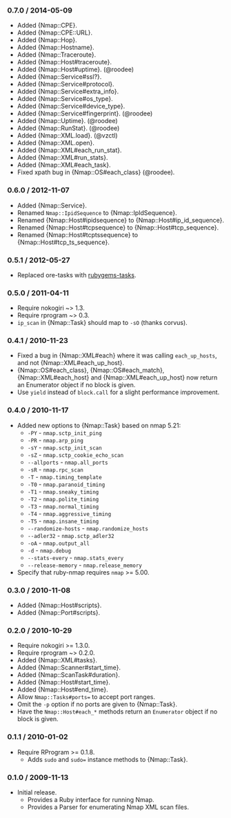 ### 0.7.0 / 2014-05-09

* Added {Nmap::CPE}.
* Added {Nmap::CPE::URL}.
* Added {Nmap::Hop}.
* Added {Nmap::Hostname}.
* Added {Nmap::Traceroute}.
* Added {Nmap::Host#traceroute}.
* Added {Nmap::Host#uptime}. (@roodee)
* Added {Nmap::Service#ssl?}.
* Added {Nmap::Service#protocol}.
* Added {Nmap::Service#extra_info}.
* Added {Nmap::Service#os_type}.
* Added {Nmap::Service#device_type}.
* Added {Nmap::Service#fingerprint}. (@roodee)
* Added {Nmap::Uptime}. (@roodee)
* Added {Nmap::RunStat}. (@roodee)
* Added {Nmap::XML.load}. (@vzctl)
* Added {Nmap::XML.open}.
* Added {Nmap::XML#each_run_stat}.
* Added {Nmap::XML#run_stats}.
* Added {Nmap::XML#each_task}.
* Fixed xpath bug in {Nmap::OS#each_class} (@roodee).

### 0.6.0 / 2012-11-07

* Added {Nmap::Service}.
* Renamed `Nmap::IpidSequence` to {Nmap::IpIdSequence}.
* Renamed {Nmap::Host#ipidsequence} to {Nmap::Host#ip_id_sequence}.
* Renamed {Nmap::Host#tcpsequence} to {Nmap::Host#tcp_sequence}.
* Renamed {Nmap::Host#tcptssequence} to {Nmap::Host#tcp_ts_sequence}.

### 0.5.1 / 2012-05-27

* Replaced ore-tasks with
  [rubygems-tasks](https://github.com/postmodern/rubygems-tasks#readme).

### 0.5.0 / 2011-04-11

* Require nokogiri ~> 1.3.
* Require rprogram ~> 0.3.
* `ip_scan` in {Nmap::Task} should map to `-sO` (thanks corvus).

### 0.4.1 / 2010-11-23

* Fixed a bug in {Nmap::XML#each} where it was calling `each_up_hosts`,
  and not {Nmap::XML#each_up_host}.
* {Nmap::OS#each_class}, {Nmap::OS#each_match}, {Nmap::XML#each_host} and
  {Nmap::XML#each_up_host} now return an Enumerator object if no block
  is given.
* Use `yield` instead of `block.call` for a slight performance improvement.

### 0.4.0 / 2010-11-17

* Added new options to {Nmap::Task} based on nmap 5.21:
  * `-PY` - `nmap.sctp_init_ping`
  * `-PR` - `nmap.arp_ping`
  * `-sY` - `nmap.sctp_init_scan`
  * `-sZ` - `nmap.sctp_cookie_echo_scan`
  * `--allports` - `nmap.all_ports`
  * `-sR` - `nmap.rpc_scan`
  * `-T` - `nmap.timing_template`
  * `-T0` - `nmap.paranoid_timing`
  * `-T1` - `nmap.sneaky_timing`
  * `-T2` - `nmap.polite_timing`
  * `-T3` - `nmap.normal_timing`
  * `-T4` - `nmap.aggressive_timing`
  * `-T5` - `nmap.insane_timing`
  * `--randomize-hosts` - `nmap.randomize_hosts`
  * `--adler32` - `nmap.sctp_adler32`
  * `-oA` - `nmap.output_all`
  * `-d` - `nmap.debug`
  * `--stats-every` - `nmap.stats_every`
  * `--release-memory` - `nmap.release_memory`
* Specify that ruby-nmap requires `nmap` >= 5.00.

### 0.3.0 / 2010-11-08

* Added {Nmap::Host#scripts}.
* Added {Nmap::Port#scripts}.

### 0.2.0 / 2010-10-29

* Require nokogiri >= 1.3.0.
* Require rprogram ~> 0.2.0.
* Added {Nmap::XML#tasks}.
* Added {Nmap::Scanner#start_time}.
* Added {Nmap::ScanTask#duration}.
* Added {Nmap::Host#start_time}.
* Added {Nmap::Host#end_time}.
* Allow `Nmap::Tasks#ports=` to accept port ranges.
* Omit the `-p` option if no ports are given to {Nmap::Task}.
* Have the `Nmap::Host#each_*` methods return an `Enumerator` object if no
  block is given.

### 0.1.1 / 2010-01-02

* Require RProgram >= 0.1.8.
  * Adds `sudo` and `sudo=` instance methods to {Nmap::Task}.

### 0.1.0 / 2009-11-13

* Initial release.
  * Provides a Ruby interface for running Nmap.
  * Provides a Parser for enumerating Nmap XML scan files.

